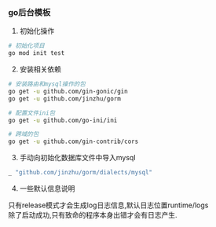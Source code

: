 ### go后台模板


1. 初始化操作
```bash
# 初始化项目
go mod init test
```

2. 安装相关依赖

```bash
# 安装路由和mysql操作的包
go get -u github.com/gin-gonic/gin
go get -u github.com/jinzhu/gorm

# 配置文件ini包
go get -u github.com/go-ini/ini

# 跨域的包
go get -u github.com/gin-contrib/cors
```


3. 手动向初始化数据库文件中导入mysql
```go
_ "github.com/jinzhu/gorm/dialects/mysql"
```

4. 一些默认信息说明

只有release模式才会生成log日志信息,默认日志位置runtime/logs  
除了启动成功,只有致命的程序本身出错才会有日志产生.